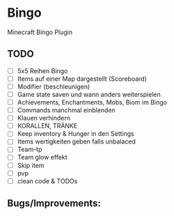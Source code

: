 # Bingo
Minecraft Bingo Plugin

## TODO

- [ ] 5x5 Reihen Bingo
- [ ] Items auf einer Map dargestellt (Scoreboard)
- [ ] Modifier (beschleunigen)
- [ ] Game state saven und wann anders weiterspielen
- [ ] Achievements, Enchantments, Mobs, Biom im Bingo
- [ ] Commands manchmal einblenden
- [ ] Klauen verhindern
- [ ] KORALLEN, TRÄNKE
- [ ] Keep inventory & Hunger in den Settings
- [ ] Items wertigkeiten geben falls unbalaced
- [ ] Team-tp
- [ ] Team glow effekt
- [ ] Skip item
- [ ] pvp
- [ ] clean code & TODOs

## Bugs/Improvements:



  
